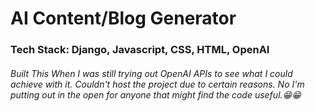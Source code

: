 # AI Content/Blog Generator

### Tech Stack: Django, Javascript, CSS, HTML, OpenAI

###### Built This When I was still trying out OpenAI APIs to see what I could achieve with it. Couldn't host the project due to certain reasons. No I'm putting out in the open for anyone that might find the code useful.😁😁